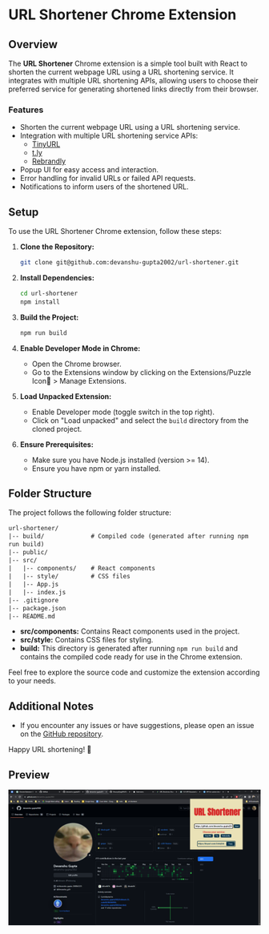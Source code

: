 # URL Shortener Chrome Extension

## Overview

The **URL Shortener** Chrome extension is a simple tool built with React to shorten the current webpage URL using a URL shortening service. It integrates with multiple URL shortening APIs, allowing users to choose their preferred service for generating shortened links directly from their browser.

### Features

- Shorten the current webpage URL using a URL shortening service.
- Integration with multiple URL shortening service APIs:
  - [TinyURL](https://tinyurl.com/app)
  - [t.ly](https://t.ly/docs)
  - [Rebrandly](https://developers.rebrandly.com/docs)
- Popup UI for easy access and interaction.
- Error handling for invalid URLs or failed API requests.
- Notifications to inform users of the shortened URL.

## Setup

To use the URL Shortener Chrome extension, follow these steps:

1. **Clone the Repository:**
   ```bash
   git clone git@github.com:devanshu-gupta2002/url-shortener.git
   ```

2. **Install Dependencies:**
   ```bash
   cd url-shortener
   npm install
   ```

3. **Build the Project:**
   ```bash
   npm run build
   ```

4. **Enable Developer Mode in Chrome:**
   - Open the Chrome browser.
   - Go to the Extensions window by clicking on the Extensions/Puzzle Icon🧩 > Manage Extensions.

5. **Load Unpacked Extension:**
   - Enable Developer mode (toggle switch in the top right).
   - Click on "Load unpacked" and select the `build` directory from the cloned project.

6. **Ensure Prerequisites:**
   - Make sure you have Node.js installed (version >= 14).
   - Ensure you have npm or yarn installed.

## Folder Structure

The project follows the following folder structure:

```
url-shortener/
|-- build/             # Compiled code (generated after running npm run build)
|-- public/
|-- src/
|   |-- components/    # React components
|   |-- style/         # CSS files
|   |-- App.js
|   |-- index.js
|-- .gitignore
|-- package.json
|-- README.md
```

- **src/components:** Contains React components used in the project.
- **src/style:** Contains CSS files for styling.
- **build:** This directory is generated after running `npm run build` and contains the compiled code ready for use in the Chrome extension.

Feel free to explore the source code and customize the extension according to your needs.

## Additional Notes

- If you encounter any issues or have suggestions, please open an issue on the [GitHub repository](https://github.com/devanshu-gupta2002/url-shortener).

Happy URL shortening! 🚀

## Preview

![URL Shortener Extension](src/style/url-photo.png)